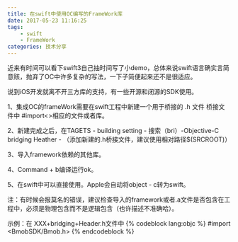 ```yaml
---
title: 在swift中使用OC编写的FrameWork库
date: 2017-05-23 11:16:25
tags:
    - swift
    - FrameWork
categories: 技术分享
---
```

近来有时间可以看下swift3自己抽时间写了小demo，总体来说swift语言确实言简意赅，抛弃了OC中许多复杂的写法，一下子简便起来还不是很适应。

说到iOS开发就离不开三方库的支持，有一些开源和闭源的SDK使用。

1、集成OC的frameWork需要在swift工程中新建一个用于桥接的 .h 文件 桥接文件中 #import<>相应的文件或者库。

2、新建完成之后，在TAGETS - building setting - 搜索（bri）-Objective-C  bridging Heather - （添加新建的.h桥接文件，建议使用相对路径$(SRCROOT)）

3、导入framework依赖的其他库。

4、Command + b编译运行ok。

5、在swift中可以直接使用。Apple会自动将object - c转为swift。

注：有时候会报莫名的错误，建议检查导入的framework或者.a文件是否包含在工程中，必须是物理包含而不是逻辑包含（也许描述不准确哈）。

示例：在 XXX+bridging+Header.h文件中
{% codeblock lang:objc %}
#import <BmobSDK/Bmob.h>
{% endcodeblock %}
